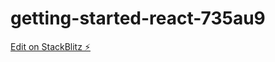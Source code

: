 # getting-started-react-735au9

[Edit on StackBlitz ⚡️](https://stackblitz.com/edit/getting-started-react-735au9)